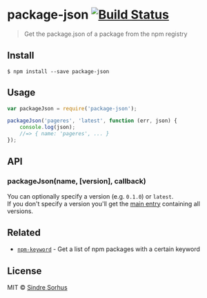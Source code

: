 # package-json [![Build Status](https://travis-ci.org/sindresorhus/package-json.svg?branch=master)](https://travis-ci.org/sindresorhus/package-json)

> Get the package.json of a package from the npm registry


## Install

```
$ npm install --save package-json
```


## Usage

```js
var packageJson = require('package-json');

packageJson('pageres', 'latest', function (err, json) {
	console.log(json);
	//=> { name: 'pageres', ... }
});
```


## API

### packageJson(name, [version], callback)

You can optionally specify a version (e.g. `0.1.0`) or `latest`.  
If you don't specify a version you'll get the [main entry](http://registry.npmjs.org/pageres/) containing all versions.


## Related

- [`npm-keyword`](https://github.com/sindresorhus/npm-keyword) - Get a list of npm packages with a certain keyword


## License

MIT © [Sindre Sorhus](http://sindresorhus.com)
